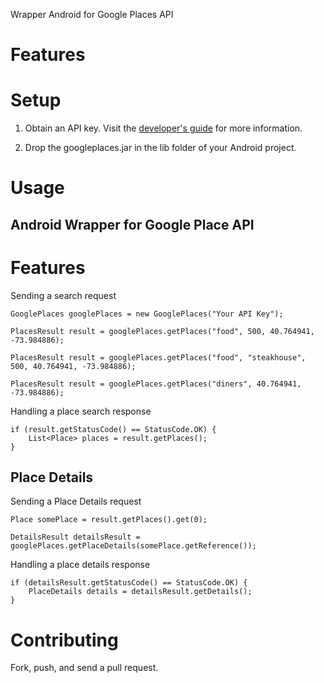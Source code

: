 Wrapper Android for Google Places API

Features
========

Setup
=====

1) Obtain an API key.  Visit the <a href="https://developers.google.com/places/documentation/">developer's guide</a> for more information.

2) Drop the googleplaces.jar in the lib folder of your Android project.

Usage
=====
Android Wrapper for Google Place API
------------

Features
=======

Sending a search request

    GooglePlaces googlePlaces = new GooglePlaces("Your API Key");
    
    PlacesResult result = googlePlaces.getPlaces("food", 500, 40.764941, -73.984886);
    
    PlacesResult result = googlePlaces.getPlaces("food", "steakhouse", 500, 40.764941, -73.984886);
    
    PlacesResult result = googlePlaces.getPlaces("diners", 40.764941, -73.984886);

Handling a place search response

    if (result.getStatusCode() == StatusCode.OK) {
        List<Place> places = result.getPlaces();
    }
        
Place Details
-------------

Sending a Place Details request

    Place somePlace = result.getPlaces().get(0);
    
    DetailsResult detailsResult = googlePlaces.getPlaceDetails(somePlace.getReference());

Handling a place details response

    if (detailsResult.getStatusCode() == StatusCode.OK) {
        PlaceDetails details = detailsResult.getDetails();
    }

Contributing
============

Fork, push, and send a pull request.
